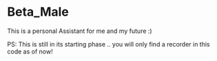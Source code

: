 # Beta_Male
This is a personal Assistant for me and my future :)

PS: This is still in its starting phase .. you will only find a recorder in this code as of now!
    
   

